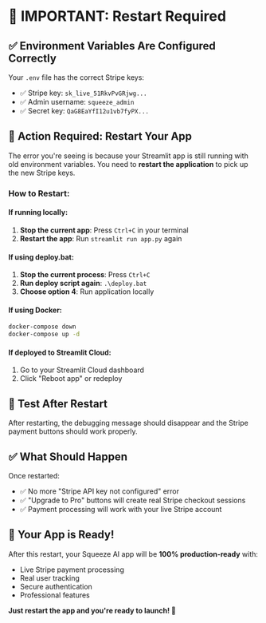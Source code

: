 # 🔄 IMPORTANT: Restart Required

## ✅ Environment Variables Are Configured Correctly

Your `.env` file has the correct Stripe keys:
- ✅ Stripe key: `sk_live_51RkvPvGRjwg...`
- ✅ Admin username: `squeeze_admin`
- ✅ Secret key: `QaG8EaYfI12u1vb7fyPX...`

## 🚨 Action Required: Restart Your App

The error you're seeing is because your Streamlit app is still running with old environment variables. You need to **restart the application** to pick up the new Stripe keys.

### How to Restart:

#### If running locally:
1. **Stop the current app**: Press `Ctrl+C` in your terminal
2. **Restart the app**: Run `streamlit run app.py` again

#### If using deploy.bat:
1. **Stop the current process**: Press `Ctrl+C` 
2. **Run deploy script again**: `.\deploy.bat`
3. **Choose option 4**: Run application locally

#### If using Docker:
```bash
docker-compose down
docker-compose up -d
```

#### If deployed to Streamlit Cloud:
1. Go to your Streamlit Cloud dashboard
2. Click "Reboot app" or redeploy

## 🧪 Test After Restart

After restarting, the debugging message should disappear and the Stripe payment buttons should work properly.

## ✅ What Should Happen

Once restarted:
- ✅ No more "Stripe API key not configured" error
- ✅ "Upgrade to Pro" buttons will create real Stripe checkout sessions
- ✅ Payment processing will work with your live Stripe account

## 🎯 Your App is Ready!

After this restart, your Squeeze AI app will be **100% production-ready** with:
- Live Stripe payment processing
- Real user tracking
- Secure authentication
- Professional features

**Just restart the app and you're ready to launch! 🚀**
